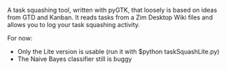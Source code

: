A task squashing tool, written with pyGTK, that loosely is based on ideas from GTD and Kanban. It reads tasks from a Zim Desktop Wiki files and allows you to log your task squashing activity.

For now:
- Only the Lite version is usable (run it with $python taskSquashLite.py)
- The Naive Bayes classifier still is buggy
